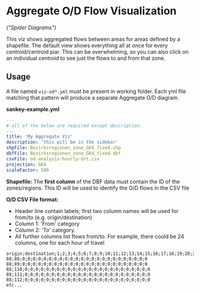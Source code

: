 # Aggregate O/D Flow Visualization

_("Spider Diagrams")_

This viz shows aggregated flows between areas for areas defined by a shapefile. The default view shows everything all at once for every centroid/centroid piar. This can be overwhelming, so you can also click on an individual centroid to see just the flows to and from that zone.

## Usage

A file named `viz-od*.yml` must be present in working folder. Each yml file matching that pattern will produce a separate Aggregate O/D diagram.

**sankey-example.yml**

```yaml
---
# all of the below are required except description.
---
title: 'My Aggregate Viz'
description: 'this will be in the sidebar'
shpFile: Bezirksregionen_zone_GK4_fixed.shp
dbfFile: Bezirksregionen_zone_GK4_fixed.dbf
csvFile: od-analysis-hourly-drt.csv
projection: GK4
scaleFactor: 100
```

**Shapefile:** The **first column** of the DBF data must contain the ID of the zones/regions. This ID will be used to identify the O/D flows in the CSV file

**O/D CSV File format:**

- Header line contain labels; first two column names will be used for from/to (e.g. origin/destination)
- Column 1: 'From' category
- Column 2: 'To' category.
- All further columns list flows from/to. For example, there could be 24 columns, one for each hour of travel

```
origin;destination;1;2;3;4;5;6;7;8;9;10;11;12;13;14;15;16;17;18;19;20;21;22;23;24
88;88;0;0;0;0;0;0;0;0;0;0;0;0;0;0;0;0;0;0;0;0;0;0;0;0
88;89;0;0;0;0;0;0;0;0;0;0;0;0;0;0;0;0;0;0;0;0;0;0;0;0
88;110;0;0;0;0;0;0;0;0;0;0;0;0;0;0;0;0;0;0;0;0;0;0;0;0
88;111;0;0;0;0;0;0;0;0;0;0;0;0;0;0;0;0;0;0;0;0;0;0;0;0
88;112;0;0;0;0;0;0;0;0;0;0;0;0;0;0;0;0;0;0;0;0;0;0;0;0
etc...
```
